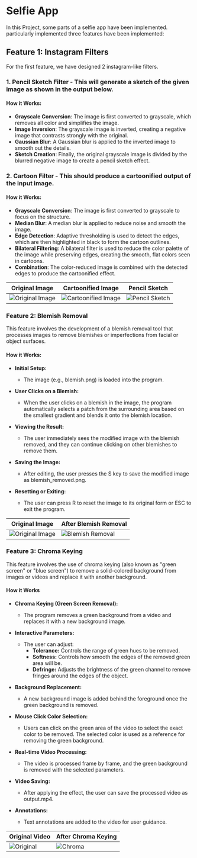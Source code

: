 # Selfie App

In this Project, some parts of a selfie app have been implemented. particularly implemented three features have been implemented:

## Feature 1: Instagram Filters

For the first feature, we have designed 2 instagram-like filters.

### 1. **Pencil Sketch Filter** - This will generate a sketch of the given image as shown in the output below.
#### How it Works:
- **Grayscale Conversion**: The image is first converted to grayscale, which removes all color and simplifies the image.
- **Image Inversion**: The grayscale image is inverted, creating a negative image that contrasts strongly with the original.
- **Gaussian Blur**: A Gaussian blur is applied to the inverted image to smooth out the details.
- **Sketch Creation**: Finally, the original grayscale image is divided by the blurred negative image to create a pencil sketch effect.

### 2. **Cartoon Filter** - This should produce a cartoonified output of the input image.
#### How it Works:
- **Grayscale Conversion**: The image is first converted to grayscale to focus on the structure.
- **Median Blur**: A median blur is applied to reduce noise and smooth the image.
- **Edge Detection**: Adaptive thresholding is used to detect the edges, which are then highlighted in black to form the cartoon outlines.
- **Bilateral Filtering**: A bilateral filter is used to reduce the color palette of the image while preserving edges, creating the smooth, flat colors seen in cartoons.
- **Combination**: The color-reduced image is combined with the detected edges to produce the cartoonified effect.

| **Original Image** | **Cartoonified Image** | **Pencil Sketch** |
|--------------------|------------------------|-------------------|
| ![Original Image](https://github.com/04092000f/Selfie-app/blob/main/trump.jpg) | ![Cartoonified Image](https://github.com/04092000f/Selfie-app/blob/main/cartoon.jpg) | ![Pencil Sketch](https://github.com/04092000f/Selfie-app/blob/main/sketch.png) |

### Feature 2: Blemish Removal

This feature involves the development of a blemish removal tool that processes images to remove blemishes or imperfections from facial or object surfaces.

#### How it Works:

- **Initial Setup:**
    - The image (e.g., blemish.png) is loaded into the program.

- **User Clicks on a Blemish:**
    - When the user clicks on a blemish in the image, the program automatically selects a patch from the surrounding area based on the smallest gradient and blends it onto the blemish location.

- **Viewing the Result:**
    - The user immediately sees the modified image with the blemish removed, and they can continue clicking on other blemishes to remove them.
 
- **Saving the Image:**
    - After editing, the user presses the S key to save the modified image as blemish_removed.png.
 

- **Resetting or Exiting:**
    - The user can press R to reset the image to its original form or ESC to exit the program.


| **Original Image** | **After Blemish Removal** |
|--------------------|--------------------------|
| ![Original Image](https://github.com/04092000f/Selfie-app/blob/main/blemish.png) | ![Blemish Removal](https://github.com/04092000f/Selfie-app/blob/main/blemish_removed.png) |

### Feature 3: Chroma Keying

This feature involves the use of chroma keying (also known as "green screen" or "blue screen") to remove a solid-colored background from images or videos and replace it with another background.

#### How it Works

- **Chroma Keying (Green Screen Removal):**
    - The program removes a green background from a video and replaces it with a new background image.
 
      
- **Interactive Parameters:**
  - The user can adjust:
    - **Tolerance:** Controls the range of green hues to be removed.
    - **Softness:** Controls how smooth the edges of the removed green area will be.
    - **Defringe:** Adjusts the brightness of the green channel to remove fringes around the edges of the object.

- **Background Replacement:**
    - A new background image is added behind the foreground once the green background is removed.
 
- **Mouse Click Color Selection:**
  - Users can click on the green area of the video to select the exact color to be removed. The selected color is used as a reference for removing the green background.
 
- **Real-time Video Processing:**
  - The video is processed frame by frame, and the green background is removed with the selected parameters.
  
- **Video Saving:**
  - After applying the effect, the user can save the processed video as output.mp4.
    
- **Annotations:**
  - Text annotations are added to the video for user guidance.

| **Original Video** | **After Chroma Keying** |
|--------------------|-------------------------|
| ![Original](https://github.com/04092000f/Selfie-app/blob/main/greenscreen-demo.gif) | ![Chroma](https://github.com/04092000f/Selfie-app/blob/main/output.gif) |
